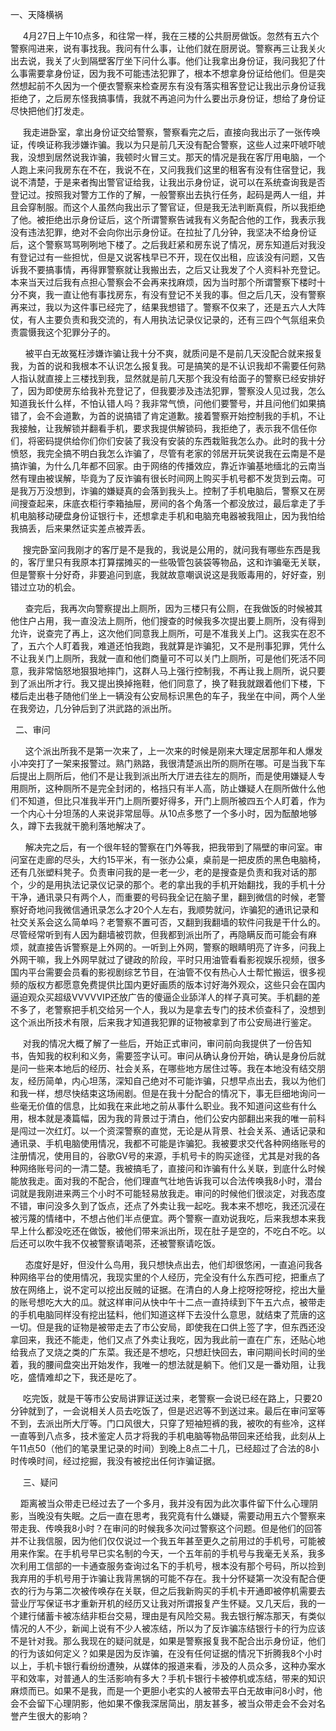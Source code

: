 <p>一、天降横祸</p>

<p>&nbsp;&nbsp;&nbsp;&nbsp;&nbsp;4月27日上午10点多，和往常一样，我在三楼的公共厨房做饭。忽然有五六个警察闯进来，说有事找我。我问有什么事，让他们就在厨房说。警察再三让我关火出去说，我关了火到隔壁客厅坐下问什么事。他们让我拿出身份证，我问我犯了什么事需要拿身份证，因为我不可能违法犯罪了，根本不想拿身份证给他们。但是突然想起前不久因为一个便衣警察来检查房东有没有落实租客登记让我出示身份证我拒绝了，之后房东怪我搞事情，我就不再追问为什么要出示身份证，想给了身份证尽快把他们打发走。</p>

<p>&nbsp;&nbsp;&nbsp;&nbsp;&nbsp;我走进卧室，拿出身份证交给警察，警察看完之后，直接向我出示了一张传唤证，传唤证称我涉嫌诈骗。我以为只是前几天没有配合警察，这些人过来吓唬吓唬我，没想到居然说我诈骗，我顿时火冒三丈。那天的情况是我在客厅用电脑，一个人跑上来问我房东在不在，我说不在，又问我我们这里的租客有没有住宿登记，我说不清楚，于是来者掏出警官证给我，让我出示身份证，说可以在系统查询我是否登记过。按照我对警方工作的了解，一般警察出去执行任务，起码是两人一组，并且会穿制服。而这个人虽然向我出示了警官证，但是我无法判断真假，所以我拒绝了他。被拒绝出示身份证后，这个所谓警察告诫我有义务配合他的工作，我表示我没有违法犯罪，绝对不会向你出示身份证。在拉扯了几分钟，我坚决不给身份证后，这个警察骂骂咧咧地下楼了。之后我赶紧和房东说了情况，房东知道后对我没有登记过有一些担忧，但是又说客栈早已不开，现在仅出租，应该没有问题，又告诉我不要搞事情，再得罪警察就让我搬出去，之后又让我发了个人资料补充登记。本来当天过后我有点担心警察会不会再来找麻烦，因为当时那个所谓警察下楼时十分不爽，我一直让他有事找房东，有没有登记不关我的事。但之后几天，没有警察再来过，我以为这件事已经完了，结果我想错了。警察不仅来了，还是五六人大阵仗，有人主要负责和我交流的，有人用执法记录仪记录的，还有三四个气氛组来负责震慑我这个犯罪分子的。</p>

<p>&nbsp;&nbsp;&nbsp;&nbsp;&nbsp;&nbsp;被平白无故冤枉涉嫌诈骗让我十分不爽，就质问是不是前几天没配合就来报复我，为首的说和我根本不认识怎么报复我。可是搞笑的是不认识我却不需要任何熟人指认就直接上三楼找到我，显然就是前几天那个我没有给面子的警察已经安排好了，因为即使房东给我补充登记了，但我要涉及违法犯罪，警察没人见过我，怎么知道我长什么样，不怕认错人吗？我非常气愤，问他们要警号，并且问他们如果搞错了，会不会道歉，为首的说搞错了肯定道歉。接着警察开始控制我的手机，不让我接触，让我解锁并翻看手机，要求我提供解锁码，我拒绝了，表示我不信任你们，将密码提供给你们你们安装了我没有安装的东西栽赃我怎么办。此时的我十分愤怒，我完全搞不明白我怎么诈骗了，尽管有老家的邻居开玩笑说我在云南是不是搞诈骗，为什么几年都不回家。由于网络的传播效应，靠近诈骗基地缅北的云南当然有理由被误解，毕竟为了反诈骗有很长时间网上购买手机号都不发货到云南。可是我万万没想到，诈骗的嫌疑真的会落到我头上。控制了手机电脑后，警察又在房间搜查起来，床底衣柜行李箱抽屉，房间的各个角落一个都没放过，最后拿走了手机电脑移动硬盘身份证银行卡，还想拿走手机和电脑充电器被我阻止，因为我怕给我搞丢，后来果然证实差点被弄丢。</p>

<p>&nbsp;&nbsp;&nbsp;&nbsp;&nbsp;搜完卧室问我刚才的客厅是不是我的，我说是公用的，就问我有哪些东西是我的，客厅里只有我原本打算摆摊买的一些吸管包装袋等物品，这和诈骗毫无关联，但是警察十分好奇，非要追问到底，我就故意嘲讽说这是我贩毒用的，好好查，别错过立功的机会。</p>

<p>&nbsp;&nbsp;&nbsp;&nbsp;&nbsp;&nbsp;查完后，我再次向警察提出上厕所，因为三楼只有公厕，在我做饭的时候被其他住户占用，我一直没法上厕所，他们搜查的时候我多次提出要上厕所，没有得到允许，说查完了再上，这次他们同意我上厕所，可是不准我关上门。这我实在忍不了，五六个人盯着我，难道还怕我跑，我就算是诈骗犯，又不是刑事犯罪，凭什么不让我关门上厕所，我就一直和他们商量可不可以关门上厕所，可是他们死活不同意，我非常恼怒地狠狠地摔门，这群人马上强行控制我，不再让我上厕所，说只要到了派出所才行。我又提出换掉拖鞋，他们同意了，换了鞋我就跟着他们下楼，下楼后走出巷子随他们坐上一辆没有公安局标识黑色的车子，我坐在中间，两个人坐在我旁边，几分钟后到了洪武路的派出所。</p>

<p>&nbsp;&nbsp;二、审问</p>

<p>&nbsp;&nbsp;&nbsp;&nbsp;&nbsp;&nbsp;这个派出所我不是第一次来了，上一次来的时候是刚来大理定居那年和人爆发小冲突打了一架来报警过。熟门熟路，我很清楚派出所的厕所在哪。可是当我下车后提出上厕所后，他们不是让我到派出所大厅进去往左的厕所，而是使用嫌疑人专用厕所，这种厕所不是完全封闭的，格挡只有半人高，防止嫌疑人在厕所做什么他们不知道，但比只准我半开门上厕所要好得多，开门上厕所被四五个人盯着，作为一个内心十分坦荡的人来说非常屈辱。从10点多憋了一个多小时，因为酝酿地够久，蹲下去我就干脆利落地解决了。</p>

<p>&nbsp;&nbsp;&nbsp;&nbsp;&nbsp;&nbsp;解决完之后，有一个很年轻的警察在门外等我，把我带到了隔壁的审问室。审问室在走廊的尽头，大约15平米，有一张办公桌，桌前是一把皮质的黑色电脑椅，还有几张塑料凳子。负责审问我的是一老一少，老的是搜查是负责和我对话的那个，少的是用执法记录仪记录的那个。老的拿出我的手机开始翻找，我的手机十分干净，通讯录只有两个人，而重要的号码我全记在脑子里，翻到微信的时候，老警察好奇地问我微信通讯录怎么才20个人左右，我顺势就问，诈骗犯的通讯记录和社交关系会这么简单吗？老警察不置可否，又翻到我翻墙的软件问我是干什么的。尽管经常听到有人因为翻墙被罚款，但我都到派出所了，再隐瞒反而可能会有麻烦，就直接告诉警察是上外网的。一听到上外网，警察的眼睛明亮了许多，问我上外网干嘛，我上外网早就过了键政的阶段，平时只用油管看看影视娱乐视频，很多国内平台需要会员看的影视剧综艺节目，在油管不仅有热心人士帮忙搬运，很多视频的版权方都愿意免费提供比国内更好画质的版本讨好海外观众，这些只会在国内逼迫观众买超级VVVVVIP还放广告的傻逼企业舔洋人的样子真可笑。手机翻的差不多了，老警察把手机交给另一个人，我以为是拿去专门的技术侦查科了，没想到这个派出所技术有限，后来我才知道我犯罪的证物被拿到了市公安局进行鉴定。</p>

<p>&nbsp;&nbsp;&nbsp;&nbsp;&nbsp;对我的情况大概了解了一些后，开始正式审问，审问前向我提供了一份告知书，告知我的权利和义务，需要签字认可。审问从确认身份开始，确认是身份后就是问一些来本地后的经历、社会关系，在哪些地方居住过等。我在本地没有结交朋友，经历简单，内心坦荡，深知自己绝对不可能诈骗，只想早点出去，我以为他们和我一样，想尽快结束这场闹剧。但是在我十分配合的情况下，事无巨细地询问一些毫无价值的信息，比如我在来此地之前从事什么职业。我不知道问这些有什么用，根本就是凑篇幅，因为我的背景过于清白，他们公安内部翻出来我的唯一前科是闯过一次红灯。以一个资深警察的直觉，无论是从背景、社会关系、通话记录和通讯录、手机电脑使用情况，我都不可能是诈骗犯。我被要求交代各种网络账号的注册情况，使用目的，谷歌GV号的来源，手机号卡的购买途径，尤其是对我的各种网络账号问的一清二楚。我被搞毛了，直接问和诈骗有什么关联，到底什么时候能放我走。面对我的不配合，他们理直气壮地告诉我可以合法传唤我8小时，潜台词就是我刚进来两三个小时不可能轻易放我走。审问的时候他们很淡定，对我态度不错，审问没多久到了饭点，还点了外卖让我一起吃。我本来不想吃，我还沉浸在被污蔑的情绪中，不想占他们半点便宜。两个警察一直劝说我吃，后来我想本来我早上什么都没吃还在做饭，被他们带来派出所，现在肚子是空的，不吃白不吃。以后还可以吹牛我不仅被警察请喝茶，还被警察请吃饭。</p>

<p>&nbsp;&nbsp;&nbsp;&nbsp;&nbsp;&nbsp;态度好是好，但没什么鸟用，我只想快点出去，他们却很悠闲，一直追问我各种网络平台的使用情况，我现实里的个人经历，完全没有什么东西可挖，把重点了放在网络上，说不定可以挖出反贼的证据。在清白的人身上挖呀挖呀挖，挖出大量的账号想吃大大的瓜。就这样审问从快中午十二点一直持续到下午五六点，被带走的手机电脑同样没有挖出猛料，他们知道这样下去没什么意思，就结束了荒唐的这一切。但是我的证物是被带走去了市公安局，即使我在口供上签了字，但东西还没拿回来，我还不能走，他们又点了外卖让我吃，因为我此前一直在广东，还贴心地给我点了叉烧之类的广东菜。我还是不想吃，只想赶快回去，审问期间长时间的坐着，我的腰间盘突出开始发作，我唯一的想法就是躺下。他们又是一番劝阻，让我吃，盛情难却之下，我还是吃了。</p>

<p>&nbsp;&nbsp;&nbsp;&nbsp;&nbsp;吃完饭，就是干等市公安局讲罪证送过来，老警察一会说已经在路上，只要20分钟就到了，一会说相关人员去吃饭了，但是迟迟等不到送过来。最后在审问室等不到，去派出所大厅等。门口风很大，只穿了短袖短裤的我，被吹的有些冷，这样一直等到八点多，技术鉴定人员才将我的手机电脑等物品带回来还给我，此刻从上午11点50（他们的笔录里记录的时间）到晚上8点二十几，已经超过了合法的8小时传唤时间，经过挖掘，我没有被挖出任何诈骗证据。</p>

<p>&nbsp;&nbsp;&nbsp;&nbsp;&nbsp;三、疑问</p>

<p>&nbsp;&nbsp;&nbsp;&nbsp;距离被当众带走已经过去了一个多月，我并没有因为此次事件留下什么心理阴影，当晚没有失眠。之后一直在思考，我究竟有什么嫌疑，需要动用五六个警察来带走我、传唤我8小时？在审问的时候我多次问过警察这个问题。但是他们的回答并不让我信服，因为他们仅仅说过一个我五年甚至更久之前用过的手机号，可能被用来作案。在手机号早已实名制的今天，一个五年前的手机号与我毫无关系，我多次利用工信部的一卡通查服务查询过名下的手机号，根本没有那个号码，所以捡到我弃用的手机号用于诈骗让我背黑锅的可能不存在。我十分怀疑第一次没有配合便衣的行为与第二次被传唤存在关联，但之后我新购买的手机卡开通即被停机需要去营业厅写保证书才重新开机的经历又让我对所谓报复产生怀疑。又几天后，我的一个建行储蓄卡被冻结非柜台交易，理由是有风险交易。我去银行解冻那天，有类似情况的人不少，新闻上说有不少人被冻结，所以为了反诈骗冻结银行卡的行为应该不是针对我。那么我现在的疑问就是，如果是警察报复我不配合出示身份证，他们的行为该如何定义？如果是因为反诈骗，在没有任何证据的情况下折腾我8个小时以上，手机卡银行看纷纷遭殃，从媒体的报道来看，涉及的人员众多，这种办案水平和效率，对普通人的生活影响有多大？手机卡银行卡被停机或冻结，带来的知识麻烦而已。如果不是我，而是一个更胆小老实的人被带去平白无故审问8小时，他会不会留下心理阴影，他如果不像我深居简出，朋友甚多，被当众带走会不会对名誉产生很大的影响？</p>
